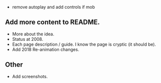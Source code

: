 * remove autoplay and add controls if mob

## Add more content to README.

* More about the idea.
* Status at 2008.
* Each page description / guide. I know the page is cryptic (it should be).
* Add 2018 Re-animation changes.

## Other
* Add screenshots.

